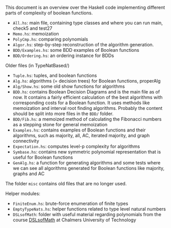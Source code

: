 This document is an overview over the Haskell code implementing different parts of complexity of boolean functions. 

* `All.hs`: main file, containing type classes and where you can run main, check5 and test27
* `Memo.hs`: memoization
* `PolyCmp.hs`: comparing polynomials
* `Algor.hs`: step-by-step reconstruction of the algorithm generation.
* `BDD/Examples.hs`: some BDD examples of Boolean functions
* `BDD/Ordering.hs`: an ordering instance for BDDs

Older files (in TypeNatBased/)

* `Tuple.hs`: tuples, and boolean functions
* `Alg.hs`: algorithms (= decision trees) for Boolean functions, properAlg
* `Alg/Show.hs`: some old show functions for algorithms
* `BDD.hs`: contains Boolean Decision Diagrams and is the main file as of now. It contains a fairly efficient calculation of the best algorithms with corresponding costs for a Boolean function. It uses methods like memoization and interval root finding algorithms. Probably the content should be split into more files in the `BDD/` folder.
* `BDD/Fib.hs`: a memoized method of calculating the Fibonacci numbers as a stepping stone for general memoization
* `Examples.hs`: contains examples of Boolean functions and their algorithms, such as majority, all, AC, iterated majority, and graph connectivity
* `Expectation.hs`: computes level-p complexity for algorithms
* `Symbase.hs`: contains new symmetric polynomial representation that is useful for Boolean functions
* `GenAlg.hs`: a function for generating algorithms and some tests where we can see all algorithms generated for Boolean functions like majority, graphs and AC

The folder `misc` contains old files that are no longer used.

Helper modules:

* `FiniteEnum.hs`: brute-force enumeration of finite types
* `EmptyTypeNats.hs`: helper functions related to type level natural numbers
* `DSLsofMath`: folder with useful material regarding polynomials from the course [DSLsofMath](https://github.com/DSLsofMath/DSLsofMath) at Chalmers University of Technology

